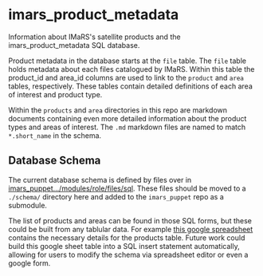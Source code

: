 # imars_product_metadata
Information about IMaRS's satellite products and the imars_product_metadata SQL database.

Product metadata in the database starts at the `file` table.
The `file` table holds metadata about each files catalogued by IMaRS.
Within this table the product_id and area_id columns are used to link to the `product` and `area` tables, respectively.
These tables contain detailed definitions of each area of interest and product type.

Within the `products` and `area` directories in this repo are markdown documents containing even more detailed information about the product types and areas of interest. 
The `.md` markdown files are named to match `*.short_name` in the schema.

## Database Schema
The current database schema is defined by files over in [imars_puppet.../modules/role/files/sql](https://github.com/USF-IMARS/imars_puppet/tree/8e9d0c34bb74dd8378421e879020ef01deb300a4/modules/role/files/sql).
These files should be moved to a `./schema/` directory here and added to the `imars_puppet` repo as a submodule.

The list of products and areas can be found in those SQL forms, but these could be built from any tablular data.
For example [this google spreadsheet](https://docs.google.com/spreadsheets/d/1PziC49plUUNcAEEN0SwSoHvmozx6aLIKRwxDjInKn4I/edit?usp=sharing) contains the necessary details for the products table. 
Future work could build this google sheet table into a SQL insert statement automatically, allowing for users to modify the schema via spreadsheet editor or even a google form.

